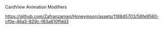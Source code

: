 CardView
Animation
Modifiers


https://github.com/Zafranzaman/Honeymoon/assets/118845703/58fe9560-cf0e-46a5-829c-f83a610ffdd3

